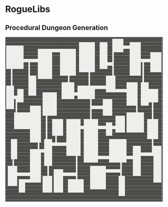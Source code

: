 # RogueLibs

## Procedural Dungeon Generation
![Example output of procedural dungeon generator](img/proceduralDunGen.png "Procedural Dungeon Generation")
